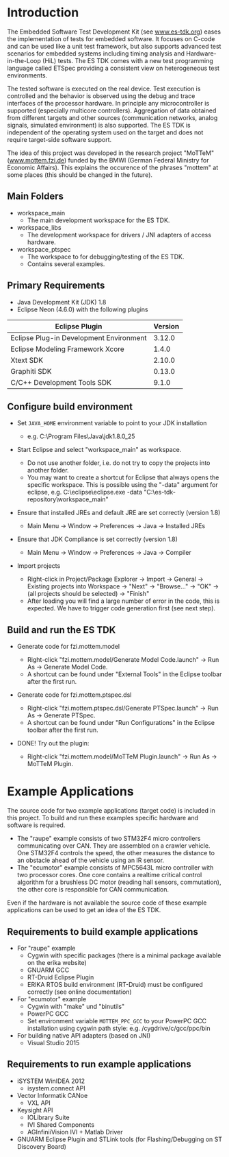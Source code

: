 Introduction
============

The Embedded Software Test Development Kit (see www.es-tdk.org) eases the implementation of tests for
embedded software. It focuses on C-code and can be used like a unit test framework, but also supports
advanced test scenarios for embedded systems including timing analysis and Hardware-in-the-Loop (HiL) 
tests. The ES TDK comes with a new test programming language called ETSpec providing a consistent view
on heterogeneous test environments.

The tested software is executed on the real device. Test execution is controlled and the behavior is 
observed using the debug and trace interfaces of the processor hardware. In principle any microcontroller
is supported (especially multicore controllers). Aggregation of data obtained from different targets and
other sources (communication networks, analog signals, simulated environment) is also supported. The ES
TDK is independent of the operating system used on the target and does not require target-side software
support.

The idea of this project was developed in the research project "MoTTeM" (www.mottem.fzi.de) funded by the
BMWI (German Federal Ministry for Economic Affairs). This explains the occurence of the phrases "mottem" at
some places (this should be changed in the future).


Main Folders
------------

* workspace_main
  * The main development workspace for the ES TDK.
* workspace_libs
  * The development workspace for drivers / JNI adapters of access hardware.
* workspace_ptspec
  * The workspace to for debugging/testing of the ES TDK.
  * Contains several examples.


Primary Requirements
--------------------

* Java Development Kit (JDK) 1.8
* Eclipse Neon (4.6.0) with the following plugins
  
| Eclipse Plugin                          | Version |
|-----------------------------------------|---------|
| Eclipse Plug-in Development Environment | 3.12.0  |
| Eclipse Modeling Framework Xcore        | 1.4.0   |
| Xtext SDK                               | 2.10.0  |
| Graphiti SDK                            | 0.13.0  |
| C/C++ Development Tools SDK             | 9.1.0   |


Configure build environment
---------------------------

* Set `JAVA_HOME` environment variable to point to your JDK installation
  * e.g. C:\Program Files\Java\jdk1.8.0_25

* Start Eclipse and select "workspace_main" as workspace.
  * Do not use another folder, i.e. do not try to copy the projects into another folder.
  * You may want to create a shortcut for Eclipse that always opens the specific workspace.
    This is possible using the "-data" argument for eclipse, e.g.
    C:\eclipse\eclipse.exe -data "C:\es-tdk-repository\workspace_main"

* Ensure that installed JREs and default JRE are set correctly (version 1.8)
  * Main Menu -> Window -> Preferences -> Java -> Installed JREs

* Ensure that JDK Compliance is set correctly (version 1.8)
  * Main Menu -> Window -> Preferences -> Java -> Compiler
  
* Import projects
  * Right-click in Project/Package Explorer -> Import -> General -> Existing projects into Workspace
    -> "Next" -> "Browse..." -> "OK" -> (all projects should be selected) -> "Finish"
  * After loading you will find a large number of error in the code, this is expected. We have to
    trigger code generation first (see next step).


Build and run the ES TDK
------------------------

* Generate code for fzi.mottem.model
  * Right-click "fzi.mottem.model/Generate Model Code.launch" -> Run As -> Generate Model Code.
  * A shortcut can be found under "External Tools" in the Eclipse toolbar after the first run.

* Generate code for fzi.mottem.ptspec.dsl
  * Right-click "fzi.mottem.ptspec.dsl/Generate PTSpec.launch" -> Run As -> Generate PTSpec.
  * A shortcut can be found under "Run Configurations" in the Eclipse toolbar after the first run.
  
* DONE! Try out the plugin:
  * Right-click "fzi.mottem.model/MoTTeM Plugin.launch" -> Run As -> MoTTeM Plugin.


Example Applications
====================

The source code for two example applications (target code) is included in this project.
To build and run these examples specific hardware and software is required.

* The "raupe" example consists of two STM32F4 micro controllers communicating over CAN. They are
  assembled on a crawler vehicle. One STM32F4 controls the speed, the other measures the distance
  to an obstacle ahead of the vehicle using an IR sensor.
* The "ecumotor" example consists of MPC5643L micro controller with two processor cores. One core
  contains a realtime critical control algorithm for a brushless DC motor (reading hall sensors,
  commutation), the other core is responsible for CAN communication.

Even if the hardware is not available the source code of these example applications can be used to
get an idea of the ES TDK.


Requirements to build example applications
------------------------------------------

* For "raupe" example
  * Cygwin with specific packages (there is a minimal package available on the erika website)
  * GNUARM GCC
  * RT-Druid Eclipse Plugin
  * ERIKA RTOS build environment (RT-Druid) must be configured correctly (see online documentation)
* For "ecumotor" example
  * Cygwin with "make" und "binutils"
  * PowerPC GCC
  * Set environment variable `MOTTEM_PPC_GCC` to your PowerPC GCC installation using cygwin path style:
    e.g. /cygdrive/c/gcc/ppc/bin
* For building native API adapters (based on JNI)
  * Visual Studio 2015


Requirements to run example applications
----------------------------------------

* iSYSTEM WinIDEA 2012
  * isystem.connect API
* Vector Informatik CANoe
  * VXL API
* Keysight API
  * IOLibrary Suite
  * IVI Shared Components
  * AGInfiniiVision IVI + Matlab Driver
* GNUARM Eclipse Plugin and STLink tools (for Flashing/Debugging on ST Discovery Board)
